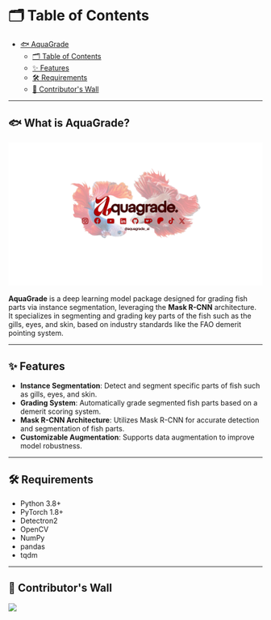 # 🗂️ Table of Contents
- [🐟 AquaGrade](#-aquagrade)
  - [🗂️ Table of Contents](#️-table-of-contents)
  - [✨ Features](#-features)
  - [🛠 Requirements](#-requirements)
  - [🧱 Contributor's Wall](#-contributors-wall)

---

## 🐟 What is AquaGrade?
<img src="https://github.com/Brhylle/AquaGrade/blob/main/src/frontend/src/assets/aq-1-fhd-with-logo.png">

**AquaGrade** is a deep learning model package designed for grading fish parts via instance segmentation, leveraging the **Mask R-CNN** architecture. It specializes in segmenting and grading key parts of the fish such as the gills, eyes, and skin, based on industry standards like the FAO demerit pointing system.


---

## ✨ Features
- **Instance Segmentation**: Detect and segment specific parts of fish such as gills, eyes, and skin.
- **Grading System**: Automatically grade segmented fish parts based on a demerit scoring system.
- **Mask R-CNN Architecture**: Utilizes Mask R-CNN for accurate detection and segmentation of fish parts.
- **Customizable Augmentation**: Supports data augmentation to improve model robustness.

---

## 🛠 Requirements

- Python 3.8+
- PyTorch 1.8+
- Detectron2
- OpenCV
- NumPy
- pandas
- tqdm

---

## 🧱 Contributor's Wall
<a href="https://github.com/Brhylle/AquaGrade/graphs/contributors">
  <img src="https://contrib.rocks/image?repo=Brhylle/AquaGrade" />
</a>
